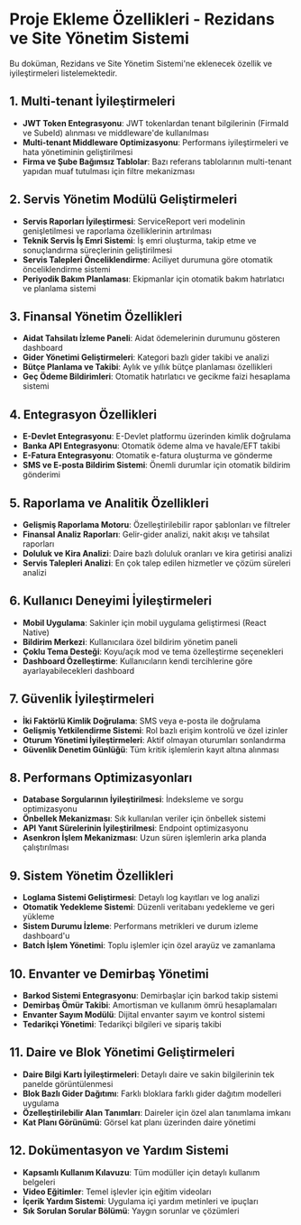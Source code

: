 # Proje Ekleme Özellikleri - Rezidans ve Site Yönetim Sistemi

Bu doküman, Rezidans ve Site Yönetim Sistemi'ne eklenecek özellik ve iyileştirmeleri listelemektedir.

## 1. Multi-tenant İyileştirmeleri

- **JWT Token Entegrasyonu**: JWT tokenlardan tenant bilgilerinin (FirmaId ve SubeId) alınması ve middleware'de kullanılması
- **Multi-tenant Middleware Optimizasyonu**: Performans iyileştirmeleri ve hata yönetiminin geliştirilmesi
- **Firma ve Şube Bağımsız Tablolar**: Bazı referans tablolarının multi-tenant yapıdan muaf tutulması için filtre mekanizması

## 2. Servis Yönetim Modülü Geliştirmeleri

- **Servis Raporları İyileştirmesi**: ServiceReport veri modelinin genişletilmesi ve raporlama özelliklerinin artırılması
- **Teknik Servis İş Emri Sistemi**: İş emri oluşturma, takip etme ve sonuçlandırma süreçlerinin geliştirilmesi
- **Servis Talepleri Önceliklendirme**: Aciliyet durumuna göre otomatik önceliklendirme sistemi
- **Periyodik Bakım Planlaması**: Ekipmanlar için otomatik bakım hatırlatıcı ve planlama sistemi

## 3. Finansal Yönetim Özellikleri

- **Aidat Tahsilatı İzleme Paneli**: Aidat ödemelerinin durumunu gösteren dashboard
- **Gider Yönetimi Geliştirmeleri**: Kategori bazlı gider takibi ve analizi
- **Bütçe Planlama ve Takibi**: Aylık ve yıllık bütçe planlaması özellikleri
- **Geç Ödeme Bildirimleri**: Otomatik hatırlatıcı ve gecikme faizi hesaplama sistemi

## 4. Entegrasyon Özellikleri

- **E-Devlet Entegrasyonu**: E-Devlet platformu üzerinden kimlik doğrulama
- **Banka API Entegrasyonu**: Otomatik ödeme alma ve havale/EFT takibi
- **E-Fatura Entegrasyonu**: Otomatik e-fatura oluşturma ve gönderme
- **SMS ve E-posta Bildirim Sistemi**: Önemli durumlar için otomatik bildirim gönderimi

## 5. Raporlama ve Analitik Özellikleri

- **Gelişmiş Raporlama Motoru**: Özelleştirilebilir rapor şablonları ve filtreler
- **Finansal Analiz Raporları**: Gelir-gider analizi, nakit akışı ve tahsilat raporları
- **Doluluk ve Kira Analizi**: Daire bazlı doluluk oranları ve kira getirisi analizi
- **Servis Talepleri Analizi**: En çok talep edilen hizmetler ve çözüm süreleri analizi

## 6. Kullanıcı Deneyimi İyileştirmeleri

- **Mobil Uygulama**: Sakinler için mobil uygulama geliştirmesi (React Native)
- **Bildirim Merkezi**: Kullanıcılara özel bildirim yönetim paneli
- **Çoklu Tema Desteği**: Koyu/açık mod ve tema özelleştirme seçenekleri
- **Dashboard Özelleştirme**: Kullanıcıların kendi tercihlerine göre ayarlayabilecekleri dashboard

## 7. Güvenlik İyileştirmeleri

- **İki Faktörlü Kimlik Doğrulama**: SMS veya e-posta ile doğrulama
- **Gelişmiş Yetkilendirme Sistemi**: Rol bazlı erişim kontrolü ve özel izinler
- **Oturum Yönetimi İyileştirmeleri**: Aktif olmayan oturumları sonlandırma
- **Güvenlik Denetim Günlüğü**: Tüm kritik işlemlerin kayıt altına alınması

## 8. Performans Optimizasyonları

- **Database Sorgularının İyileştirilmesi**: İndeksleme ve sorgu optimizasyonu
- **Önbellek Mekanizması**: Sık kullanılan veriler için önbellek sistemi
- **API Yanıt Sürelerinin İyileştirilmesi**: Endpoint optimizasyonu
- **Asenkron İşlem Mekanizması**: Uzun süren işlemlerin arka planda çalıştırılması

## 9. Sistem Yönetim Özellikleri

- **Loglama Sistemi Geliştirmesi**: Detaylı log kayıtları ve log analizi
- **Otomatik Yedekleme Sistemi**: Düzenli veritabanı yedekleme ve geri yükleme
- **Sistem Durumu İzleme**: Performans metrikleri ve durum izleme dashboard'u
- **Batch İşlem Yönetimi**: Toplu işlemler için özel arayüz ve zamanlama

## 10. Envanter ve Demirbaş Yönetimi

- **Barkod Sistemi Entegrasyonu**: Demirbaşlar için barkod takip sistemi
- **Demirbaş Ömür Takibi**: Amortisman ve kullanım ömrü hesaplamaları
- **Envanter Sayım Modülü**: Dijital envanter sayım ve kontrol sistemi
- **Tedarikçi Yönetimi**: Tedarikçi bilgileri ve sipariş takibi

## 11. Daire ve Blok Yönetimi Geliştirmeleri

- **Daire Bilgi Kartı İyileştirmeleri**: Detaylı daire ve sakin bilgilerinin tek panelde görüntülenmesi
- **Blok Bazlı Gider Dağıtımı**: Farklı bloklara farklı gider dağıtım modelleri uygulama
- **Özelleştirilebilir Alan Tanımları**: Daireler için özel alan tanımlama imkanı
- **Kat Planı Görünümü**: Görsel kat planı üzerinden daire yönetimi

## 12. Dokümentasyon ve Yardım Sistemi

- **Kapsamlı Kullanım Kılavuzu**: Tüm modüller için detaylı kullanım belgeleri
- **Video Eğitimler**: Temel işlevler için eğitim videoları
- **İçerik Yardım Sistemi**: Uygulama içi yardım metinleri ve ipuçları
- **Sık Sorulan Sorular Bölümü**: Yaygın sorunlar ve çözümleri 